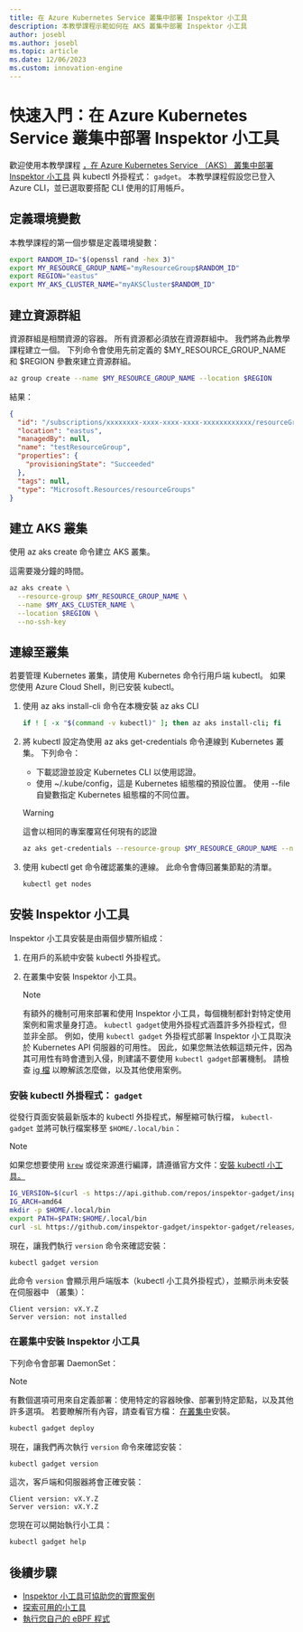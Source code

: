 ```yaml
---
title: 在 Azure Kubernetes Service 叢集中部署 Inspektor 小工具
description: 本教學課程示範如何在 AKS 叢集中部署 Inspektor 小工具
author: josebl
ms.author: josebl
ms.topic: article
ms.date: 12/06/2023
ms.custom: innovation-engine
---
```


# 快速入門：在 Azure Kubernetes Service 叢集中部署 Inspektor 小工具

歡迎使用本教學課程 [，在 Azure Kubernetes Service （AKS） 叢集中部署 Inspektor 小工具](https://www.inspektor-gadget.io/) 與 kubectl 外掛程式： `gadget`。 本教學課程假設您已登入 Azure CLI，並已選取要搭配 CLI 使用的訂用帳戶。

## 定義環境變數

本教學課程的第一個步驟是定義環境變數：

```bash
export RANDOM_ID="$(openssl rand -hex 3)"
export MY_RESOURCE_GROUP_NAME="myResourceGroup$RANDOM_ID"
export REGION="eastus"
export MY_AKS_CLUSTER_NAME="myAKSCluster$RANDOM_ID"
```

## 建立資源群組

資源群組是相關資源的容器。 所有資源都必須放在資源群組中。 我們將為此教學課程建立一個。 下列命令會使用先前定義的 $MY_RESOURCE_GROUP_NAME 和 $REGION 參數來建立資源群組。

```bash
az group create --name $MY_RESOURCE_GROUP_NAME --location $REGION
```

結果：

<!-- expected_similarity=0.3 -->
```JSON
{
  "id": "/subscriptions/xxxxxxxx-xxxx-xxxx-xxxx-xxxxxxxxxxxx/resourceGroups/myResourceGroup210",
  "location": "eastus",
  "managedBy": null,
  "name": "testResourceGroup",
  "properties": {
    "provisioningState": "Succeeded"
  },
  "tags": null,
  "type": "Microsoft.Resources/resourceGroups"
}
```

## 建立 AKS 叢集

使用 az aks create 命令建立 AKS 叢集。

這需要幾分鐘的時間。

```bash
az aks create \
  --resource-group $MY_RESOURCE_GROUP_NAME \
  --name $MY_AKS_CLUSTER_NAME \
  --location $REGION \
  --no-ssh-key
```

## 連線至叢集

若要管理 Kubernetes 叢集，請使用 Kubernetes 命令行用戶端 kubectl。 如果您使用 Azure Cloud Shell，則已安裝 kubectl。

1. 使用 az aks install-cli 命令在本機安裝 az aks CLI

    ```bash
    if ! [ -x "$(command -v kubectl)" ]; then az aks install-cli; fi
    ```

2. 將 kubectl 設定為使用 az aks get-credentials 命令連線到 Kubernetes 叢集。 下列命令：
    - 下載認證並設定 Kubernetes CLI 以使用認證。
    - 使用 ~/.kube/config，這是 Kubernetes 組態檔的預設位置。 使用 --file 自變數指定 Kubernetes 組態檔的不同位置。

    > [!WARNING]
    > 這會以相同的專案覆寫任何現有的認證

    ```bash
    az aks get-credentials --resource-group $MY_RESOURCE_GROUP_NAME --name $MY_AKS_CLUSTER_NAME --overwrite-existing
    ```

3. 使用 kubectl get 命令確認叢集的連線。 此命令會傳回叢集節點的清單。

    ```bash
    kubectl get nodes
    ```

## 安裝 Inspektor 小工具

Inspektor 小工具安裝是由兩個步驟所組成：

1. 在用戶的系統中安裝 kubectl 外掛程式。
2. 在叢集中安裝 Inspektor 小工具。

    > [!NOTE]
    > 有額外的機制可用來部署和使用 Inspektor 小工具，每個機制都針對特定使用案例和需求量身打造。 `kubectl gadget`使用外掛程式涵蓋許多外掛程式，但並非全部。 例如，使用 `kubectl gadget` 外掛程式部署 Inspektor 小工具取決於 Kubernetes API 伺服器的可用性。 因此，如果您無法依賴這類元件，因為其可用性有時會遭到入侵，則建議不要使用 `kubectl gadget`部署機制。 請檢查 [ig 檔](https://github.com/inspektor-gadget/inspektor-gadget/blob/main/docs/ig.md) 以瞭解該怎麼做，以及其他使用案例。

### 安裝 kubectl 外掛程式： `gadget`

從發行頁面安裝最新版本的 kubectl 外掛程式，解壓縮可執行檔， `kubectl-gadget` 並將可執行檔案移至 `$HOME/.local/bin`：

> [!NOTE]
> 如果您想要使用 [`krew`](https://sigs.k8s.io/krew) 或從來源進行編譯，請遵循官方文件：[安裝 kubectl 小工具。](https://github.com/inspektor-gadget/inspektor-gadget/blob/main/docs/install.md#installing-kubectl-gadget)

```bash
IG_VERSION=$(curl -s https://api.github.com/repos/inspektor-gadget/inspektor-gadget/releases/latest | jq -r .tag_name)
IG_ARCH=amd64
mkdir -p $HOME/.local/bin
export PATH=$PATH:$HOME/.local/bin
curl -sL https://github.com/inspektor-gadget/inspektor-gadget/releases/download/${IG_VERSION}/kubectl-gadget-linux-${IG_ARCH}-${IG_VERSION}.tar.gz  | tar -C $HOME/.local/bin -xzf - kubectl-gadget
```

現在，讓我們執行 `version` 命令來確認安裝：

```bash
kubectl gadget version
```

此命令 `version` 會顯示用戶端版本（kubectl 小工具外掛程式），並顯示尚未安裝在伺服器中 （叢集）：

<!--expected_similarity="(?m)^Client version: v\d+\.\d+\.\d+$\n^Server version: not installed$"-->
```text
Client version: vX.Y.Z
Server version: not installed
```

### 在叢集中安裝 Inspektor 小工具

下列命令會部署 DaemonSet：

> [!NOTE]
> 有數個選項可用來自定義部署：使用特定的容器映像、部署到特定節點，以及其他許多選項。 若要瞭解所有內容，請查看官方檔： [在叢集中](https://github.com/inspektor-gadget/inspektor-gadget/blob/main/docs/install.md#installing-in-the-cluster)安裝。

```bash
kubectl gadget deploy
```

現在，讓我們再次執行 `version` 命令來確認安裝：

```bash
kubectl gadget version
```

這次，客戶端和伺服器將會正確安裝：

<!--expected_similarity="(?m)^Client version: v\d+\.\d+\.\d+$\n^Server version: v\d+\.\d+\.\d+$"-->
```text
Client version: vX.Y.Z
Server version: vX.Y.Z
```

您現在可以開始執行小工具：

```bash
kubectl gadget help
```

<!--
## Clean Up

### Undeploy Inspektor Gadget

```bash
kubectl gadget undeploy
```

### Clean up Azure resources

When no longer needed, you can use `az group delete` to remove the resource group, cluster, and all related resources as follows. The `--no-wait` parameter returns control to the prompt without waiting for the operation to complete. The `--yes` parameter confirms that you wish to delete the resources without an additional prompt to do so.

```bash
az group delete --name $MY_RESOURCE_GROUP_NAME --no-wait --yes
```
-->

## 後續步驟
- [Inspektor 小工具可協助您的實際案例](https://go.microsoft.com/fwlink/p/?linkid=2260402#use-cases)
- [探索可用的小工具](https://go.microsoft.com/fwlink/p/?linkid=2260070)
- [執行您自己的 eBPF 程式](https://go.microsoft.com/fwlink/p/?linkid=2259865)
